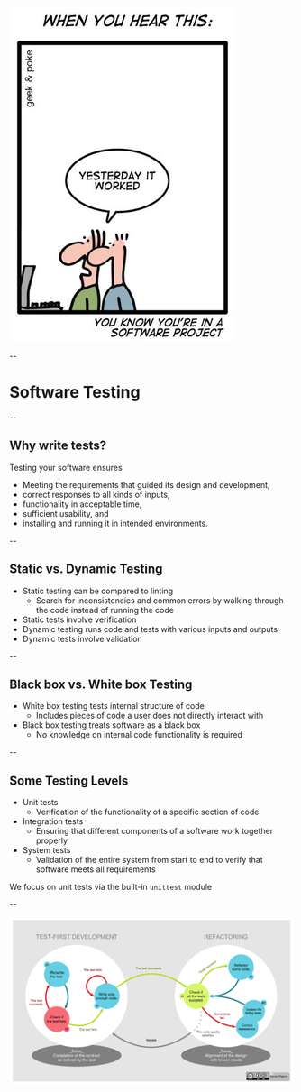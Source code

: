 ![Software Testing](resources/software_testing.jpg)

--

# Software Testing

--

## Why write tests?

Testing your software ensures

* Meeting the requirements that guided its design and development,
* correct responses to all kinds of inputs,
* functionality in acceptable time,
* sufficient usability, and
* installing and running it in intended environments.

--

## Static vs. Dynamic Testing

* Static testing can be compared to linting
	* Search for inconsistencies and common errors by walking through the code instead of running the code
* Static tests involve verification
* Dynamic testing runs code and tests with various inputs and outputs
* Dynamic tests involve validation

--

## Black box vs. White box Testing

* White box testing tests internal structure of code
	* Includes pieces of code a user does not directly interact with 
* Black box testing treats software as a black box
	* No knowledge on internal code functionality is required

--

## Some Testing Levels

* Unit tests
	* Verification of the functionality of a specific section of code
* Integration tests
	* Ensuring that different components of a software work together properly
* System tests
	* Validation of the entire system from start to end to verify that software meets all requirements

We focus on unit tests via the built-in `unittest` module

--

![Test-Driven Development](resources/test_driven_development.png)
